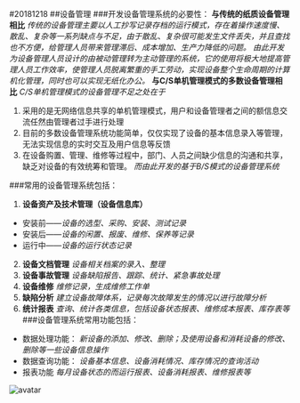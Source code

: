#20181218
##设备管理
###开发设备管理系统的必要性：
**与传统的纸质设备管理相比**
*传统的设备管理主要以人工抄写记录存档的运行模式，存在着操作速度慢、散乱、复杂等一系列缺点与不足，由于散乱、复杂很可能发生文件丢失，并且查找也不方便，给管理人员带来管理滞后、成本增加、生产力降低的问题。
由此开发为设备管理人员设计的由被动管理转为主动管理的系统，它的使用将极大地提高管理人员工作效率，使管理人员脱离繁重的手工劳动，实现设备整个生命周期的计算机化管理，同时也可以实现无纸化办公。*
**与C/S单机管理模式的多数设备管理相比**
*C/S单机管理模式的设备管理不足之处在于*
1. 采用的是无网络信息共享的单机管理模式，用户和设备管理者之间的额信息交流任然由管理者过手进行处理
2. 目前的多数设备管理系统功能简单，仅仅实现了设备的基本信息录入等管理，无法实现信息的实时交互及用户信息等反馈
3. 在设备购置、管理、维修等过程中，部门、人员之间缺少信息的沟通和共享，缺乏对设备的有效统筹和管理。
*而由此开发的基于B/S模式的设备管理系统*

###常用的设备管理系统包括：
1. **设备资产及技术管理（设备信息库）**
+ 安装前——*设备的选型、采购、安装、测试记录*
+ 安装后——*设备的闲置、报废、维修、保养等记录*
+ 运行中——*设备的运行状态记录*
2. **设备文档管理**
*设备相关档案的录入、整理*
3. **设备事故管理**
*设备缺陷报告、跟踪、统计、紧急事故处理*
4. **设备维修**
*维修记录，生成维修工作单*
5. **缺陷分析**
*建立设备故障体系，记录每次故障发生的情况以进行故障分析*
6. **统计报表**
*查询、统计各类信息，包括设备状态报表、维修成本报表、库存表等*
###设备管理系统常用功能包括：
+ 数据处理功能：
*新设备的添加、修改、删除；及使用设备和消耗设备的修改、删除等一些设备信息操作*
+ 数据查询功能：
*设备基本信息、设备消耗情况、库存情况的查询活动*
+ 报表功能
*每月设备状态的而运行报表、设备消耗报表、维修报表等*

![avatar](/public/device_manager_function.png)





